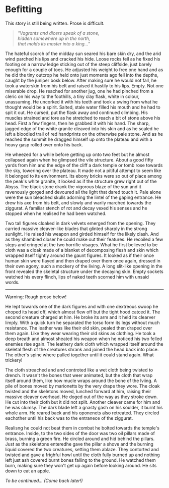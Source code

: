 # Befitting

<div class="tape">This story is still being written. Prose is difficult.</div>

> *"Vagrants and dicers speak of a stone,*  
> *hidden somewhere up in the north,*  
> *that molds its master into a king..."*

The hateful scorch of the midday sun seared his bare skin dry, and the arid wind parched his lips and cracked his hide. 
Loose rocks fell as he fixed his footing on a narrow ledge sticking out of the steep cliffside, just barely enough for a couple of toes.
He adjusted his weight to free one hand and as he did the tiny outcrop he held onto just moments ago fell into the depths, caught by the juniper bosk below. 
After making sure he would not fall, he took a waterskin from his belt and raised it hastily to his lips.
Empty. 
Not one miserable drop.
He reached for another jug, one he had pinched from a cleric on his way to the foothills, a tiny clay flask, white in colour, unassuming.
He uncorked it with his teeth and took a swing from what he thought would be a spirit. 
Salted, stale water filled his mouth and he had to spit it out.
He cursed, put the flask away and continued climbing.
His muscles strained and tore as he stretched to reach a bit of stone above his head.
First a few fingers, then he grabbed it with his hand.
The sharp, jagged edge of the white granite cleaved into his skin and as he scaled he left a bloodied trail of red handprints on the otherwise pale stone. 
And as he reached the summit he dragged himself up onto the plateau and with a heavy gasp rolled over onto his back. 

He wheezed for a while before getting up onto two feet but he almost collapsed again when he glimpsed the vile structure.
About a good fifty yards from him and the edge of the cliff a dark temple or tomb rose towards the sky, towering over the plateau.
It made not a pitiful attempt to seem like it belonged to its environment.
Its ebony bricks were so out of place among the peak's white granite, it looked as if the structure grew right out of the Abyss. 
The black stone drank the vigorous blaze of the sun and it ravenously gorged and devoured all the light that dared touch it.
Pale alone were the sun bleached skulls adorning the lintel of the gaping entrance.
He drew his axe from his belt, and slowly and warily marched towards the ziggurat.
A familiar stench of rot and decay vexed his senses and he stopped when he realised he had been watched.

Two tall figures cloaked in dark velvets emerged from the opening.
They carried massive cleaver-like blades that glinted sharply in the strong sunlight.
He raised his weapon and girded himself for the likely clash.
And as they shambled closer he could make out their features. 
He recoiled a few steps and cringed at the two horrific visages.
What he first believed to be cloth was a cloak made of a blanket of decomposing flesh and skin which wrapped itself tightly around the gaunt figures.
It looked as if their once human skin were flayed and then draped over them once again, dressed in their own agony, such a mockery of the living.
A long slit-like opening in the front revealed the skeletal structure under the decaying skin. 
Empty sockets watched his every flinch, lips of naked teeth scorned him with unsaid words.









------

<div class="tape">Warning: Rough prose below! </div>


He lept towards one of the dark figures and with one dextreous swoop he choped its head off, which almost flew off but the tight hood catced it.
The second creature charged at him.
He broke its arm and it held its clearver limply.
With a quick turn he separated the torso form its legs without much resistance. 
The leather was like their old skin, pealed then draped over them again.
Like they wear wearing their old skins as clothing.
He took a deep breath and almost sheated his weapon when he noticed his two felled enemies rise again.
The leathery dark cloth which wrapped itself around the skeletal flesh of the creatures shrank and joined the head back into place.
The other's spine where pulled together until it could stand again.
What trickery!

The cloth streached and and controted like a wet cloth being twisted to drench.
It wasn't the bones that weer animated, but the cloth that wrap itself around them, like how mucle wraps around the bone of the lviing.
A pile of bones moved by marionetts by the very drape they wore.
The cloak twisted and the skeletons moved, lunched forward at him, raising their massive cleaver overhead.
He doged out of the way as they stroke down. 
He cut into their cloth but it did not split.
Another cleaver came for him and he was clumsy.
The dark blade left a gnasty gash on his soulder, it burnt his whole arm. 
He reared back and his oponenets also retreated.
They circled eachother until his back was to the entranece of the ziggurat.

Realisng he could not beat them in combat he bolted towards the temple's entrance.
Inside, to the two sides of the door was two oil pillars made of brass, burning a green fire.
He circled around and hid behind the pillars. 
Just as the skeletons enteredhe gave the pillar a shove and the burning liquid covered the two creatures, setting them ablaze.
They contorted and twisted and gave a frighful howl until the cloth fully burned up and nothing left just ash covered burnt bones falling to the ground.
He watched them burn, making sure they won't get up again before looking around.
He sits down to eat an apple.

*To be continued... (Come back later!)*
